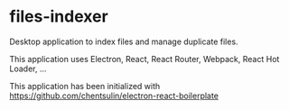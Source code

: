 # files-indexer
Desktop application to index files and manage duplicate files.

This application uses Electron, React, React Router, Webpack, React Hot Loader, ...

This application has been initialized with https://github.com/chentsulin/electron-react-boilerplate
